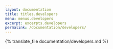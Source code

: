 ```yaml
---
layout: documentation
title: titles.developers
menu: menus.developers
excerpt: excerpts.developers
permalink: /documentation/developers/
---
```


{% translate_file documentation/developers.md %}
